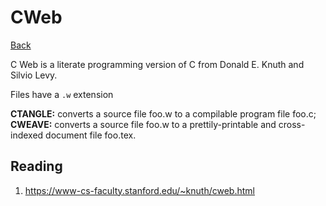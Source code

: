 # CWeb

[Back](../../index.md)

C Web is a literate programming version of C from Donald E. Knuth and Silvio Levy.

Files have a `.w` extension

**CTANGLE:** converts a source file foo.w to a compilable program file foo.c;
**CWEAVE:** converts a source file foo.w to a prettily-printable and cross-indexed document file foo.tex.

## Reading

1. https://www-cs-faculty.stanford.edu/~knuth/cweb.html

